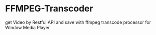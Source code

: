 # FFMPEG-Transcoder
get Video by Restful API and save with ffmpeg transcode processor for Window Media Player
